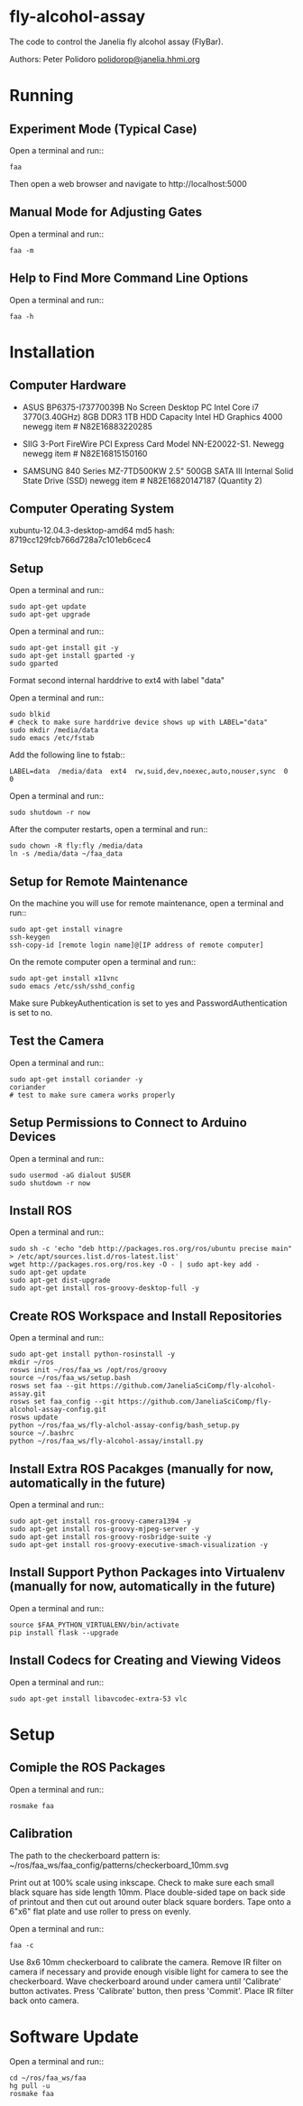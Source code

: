 fly-alcohol-assay
=================

The code to control the Janelia fly alcohol assay (FlyBar).

Authors:
Peter Polidoro polidorop@janelia.hhmi.org


Running
=======

Experiment Mode (Typical Case)
------------------------------

Open a terminal and run::

    faa

Then open a web browser and navigate to http://localhost:5000


Manual Mode for Adjusting Gates
-------------------------------

Open a terminal and run::

    faa -m

Help to Find More Command Line Options
--------------------------------------

Open a terminal and run::

    faa -h



Installation
============

Computer Hardware
-----------------

* ASUS BP6375-I73770039B No Screen Desktop PC Intel Core i7
  3770(3.40GHz) 8GB DDR3 1TB HDD Capacity Intel HD Graphics 4000
  newegg item # N82E16883220285

* SIIG 3-Port FireWire PCI Express Card Model NN-E20022-S1. Newegg
  newegg item # N82E16815150160

* SAMSUNG 840 Series MZ-7TD500KW 2.5" 500GB SATA III Internal Solid
  State Drive (SSD)
  newegg item # N82E16820147187 (Quantity 2)

Computer Operating System
-------------------------

xubuntu-12.04.3-desktop-amd64
md5 hash: 8719cc129fcb766d728a7c101eb6cec4

Setup
-----

Open a terminal and run::

    sudo apt-get update
    sudo apt-get upgrade

Open a terminal and run::

    sudo apt-get install git -y
    sudo apt-get install gparted -y
    sudo gparted

Format second internal harddrive to ext4 with label "data"

Open a terminal and run::

    sudo blkid
    # check to make sure harddrive device shows up with LABEL="data"
    sudo mkdir /media/data
    sudo emacs /etc/fstab

Add the following line to fstab::

    LABEL=data  /media/data  ext4  rw,suid,dev,noexec,auto,nouser,sync  0  0

Open a terminal and run::

    sudo shutdown -r now

After the computer restarts, open a terminal and run::

    sudo chown -R fly:fly /media/data
    ln -s /media/data ~/faa_data

Setup for Remote Maintenance
----------------------------

On the machine you will use for remote maintenance, open a terminal
and run::

    sudo apt-get install vinagre
    ssh-keygen
    ssh-copy-id [remote login name]@[IP address of remote computer]

On the remote computer open a terminal and run::

    sudo apt-get install x11vnc
    sudo emacs /etc/ssh/sshd_config

Make sure PubkeyAuthentication is set to yes and
PasswordAuthentication is set to no.

Test the Camera
---------------

Open a terminal and run::

    sudo apt-get install coriander -y
    coriander
    # test to make sure camera works properly

Setup Permissions to Connect to Arduino Devices
-----------------------------------------------

Open a terminal and run::

    sudo usermod -aG dialout $USER
    sudo shutdown -r now

Install ROS
-----------

Open a terminal and run::

    sudo sh -c 'echo "deb http://packages.ros.org/ros/ubuntu precise main" > /etc/apt/sources.list.d/ros-latest.list'
    wget http://packages.ros.org/ros.key -O - | sudo apt-key add -
    sudo apt-get update
    sudo apt-get dist-upgrade
    sudo apt-get install ros-groovy-desktop-full -y

Create ROS Workspace and Install Repositories
---------------------------------------------

Open a terminal and run::

    sudo apt-get install python-rosinstall -y
    mkdir ~/ros
    rosws init ~/ros/faa_ws /opt/ros/groovy
    source ~/ros/faa_ws/setup.bash
    rosws set faa --git https://github.com/JaneliaSciComp/fly-alcohol-assay.git
    rosws set faa_config --git https://github.com/JaneliaSciComp/fly-alcohol-assay-config.git
    rosws update
    python ~/ros/faa_ws/fly-alchol-assay-config/bash_setup.py
    source ~/.bashrc
    python ~/ros/faa_ws/fly-alcohol-assay/install.py

Install Extra ROS Pacakges (manually for now, automatically in the future)
--------------------------------------------------------------------------

Open a terminal and run::

    sudo apt-get install ros-groovy-camera1394 -y
    sudo apt-get install ros-groovy-mjpeg-server -y
    sudo apt-get install ros-groovy-rosbridge-suite -y
    sudo apt-get install ros-groovy-executive-smach-visualization -y

Install Support Python Packages into Virtualenv (manually for now, automatically in the future)
-----------------------------------------------------------------------------------------------

Open a terminal and run::

    source $FAA_PYTHON_VIRTUALENV/bin/activate
    pip install flask --upgrade

Install Codecs for Creating and Viewing Videos
----------------------------------------------

Open a terminal and run::

    sudo apt-get install libavcodec-extra-53 vlc

Setup
=====

Comiple the ROS Packages
------------------------

Open a terminal and run::

    rosmake faa

Calibration
-----------

The path to the checkerboard pattern is:
~/ros/faa_ws/faa_config/patterns/checkerboard_10mm.svg

Print out at 100% scale using inkscape. Check to make sure each small
black square has side length 10mm. Place double-sided tape on back
side of printout and then cut out around outer black square
borders. Tape onto a 6"x6" flat plate and use roller to press on
evenly.

Open a terminal and run::

    faa -c

Use 8x6 10mm checkerboard to calibrate the camera.  Remove IR filter
on camera if necessary and provide enough visible light for camera to
see the checkerboard. Wave checkerboard around under camera until
'Calibrate' button activates.  Press 'Calibrate' button, then press
'Commit'. Place IR filter back onto camera.


Software Update
===============

Open a terminal and run::

    cd ~/ros/faa_ws/faa
    hg pull -u
    rosmake faa
